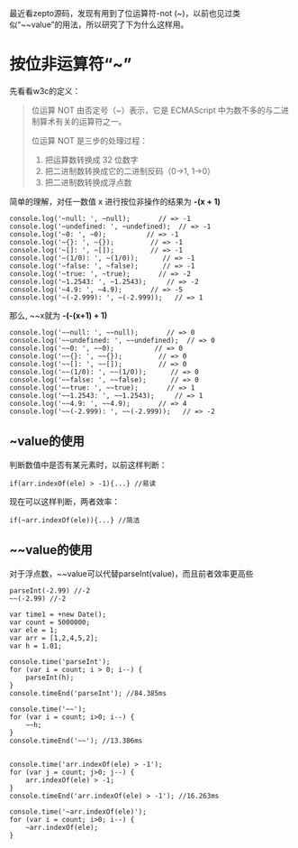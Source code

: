 最近看zepto源码，发现有用到了位运算符-not (~)，以前也见过类似“~~value”的用法，所以研究了下为什么这样用。

# 按位非运算符“~”

先看看w3c的定义：

> 位运算 NOT 由否定号（~）表示，它是 ECMAScript 中为数不多的与二进制算术有关的运算符之一。
>
> 位运算 NOT 是三步的处理过程：
>
> 1. 把运算数转换成 32 位数字
> 2. 把二进制数转换成它的二进制反码（0->1, 1->0）
> 3. 把二进制数转换成浮点数

简单的理解，对任一数值 x 进行按位非操作的结果为 **-(x + 1)**

```
console.log('~null: ', ~null);       // => -1
console.log('~undefined: ', ~undefined);  // => -1
console.log('~0: ', ~0);          // => -1
console.log('~{}: ', ~{});         // => -1
console.log('~[]: ', ~[]);         // => -1
console.log('~(1/0): ', ~(1/0));      // => -1
console.log('~false: ', ~false);      // => -1
console.log('~true: ', ~true);       // => -2
console.log('~1.2543: ', ~1.2543);     // => -2
console.log('~4.9: ', ~4.9);       // => -5
console.log('~(-2.999): ', ~(-2.999));   // => 1
```

那么, ~~x就为 **-(-(x+1) + 1)**

```
console.log('~~null: ', ~~null);       // => 0
console.log('~~undefined: ', ~~undefined);  // => 0
console.log('~~0: ', ~~0);          // => 0
console.log('~~{}: ', ~~{});         // => 0
console.log('~~[]: ', ~~[]);         // => 0
console.log('~~(1/0): ', ~~(1/0));      // => 0
console.log('~~false: ', ~~false);      // => 0
console.log('~~true: ', ~~true);       // => 1
console.log('~~1.2543: ', ~~1.2543);     // => 1
console.log('~~4.9: ', ~~4.9);       // => 4
console.log('~~(-2.999): ', ~~(-2.999));   // => -2
```

## ~value的使用

判断数值中是否有某元素时，以前这样判断：

```
if(arr.indexOf(ele) > -1){...} //易读
```

现在可以这样判断，两者效率：

```
if(~arr.indexOf(ele)){...} //简洁
```

## ~~value的使用

对于浮点数，~~value可以代替parseInt(value)，而且前者效率更高些

```
parseInt(-2.99) //-2
~~(-2.99) //-2
```

```
var time1 = +new Date();
var count = 5000000;
var ele = 1;
var arr = [1,2,4,5,2];
var h = 1.01;

console.time('parseInt');
for (var i = count; i > 0; i--) {
    parseInt(h);
}
console.timeEnd('parseInt'); //84.385ms

console.time('~~');
for (var i = count; i>0; i--) {
    ~~h;
}
console.timeEnd('~~'); //13.386ms


console.time('arr.indexOf(ele) > -1');
for (var j = count; j>0; j--) {
    arr.indexOf(ele) > -1;
}
console.timeEnd('arr.indexOf(ele) > -1'); //16.263ms

console.time('~arr.indexOf(ele)');
for (var i = count; i>0; i--) {
    ~arr.indexOf(ele);
}
```


